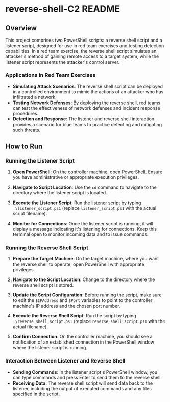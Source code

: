 # reverse-shell-C2 README
## Overview
This project comprises two PowerShell scripts: a reverse shell script and a listener script, designed for use in red team exercises and testing detection capabilities. In a red team exercise, the reverse shell script simulates an attacker's method of gaining remote access to a target system, while the listener script represents the attacker's control server. 

### Applications in Red Team Exercises
- **Simulating Attack Scenarios**: The reverse shell script can be deployed in a controlled environment to mimic the actions of an attacker who has infiltrated a network.
- **Testing Network Defenses**: By deploying the reverse shell, red teams can test the effectiveness of network defenses and incident response procedures.
- **Detection and Response**: The listener and reverse shell interaction provides a scenario for blue teams to practice detecting and mitigating such threats.

## How to Run

### Running the Listener Script

1. **Open PowerShell**: On the controller machine, open PowerShell. Ensure you have administrative or appropriate execution privileges.

2. **Navigate to Script Location**: Use the `cd` command to navigate to the directory where the listener script is located.

3. **Execute the Listener Script**: Run the listener script by typing `.\listener_script.ps1` (replace `listener_script.ps1` with the actual script filename).

4. **Monitor for Connections**: Once the listener script is running, it will display a message indicating it's listening for connections. Keep this terminal open to monitor incoming data and to issue commands.

### Running the Reverse Shell Script

1. **Prepare the Target Machine**: On the target machine, where you want the reverse shell to operate, open PowerShell with appropriate privileges.

2. **Navigate to the Script Location**: Change to the directory where the reverse shell script is stored.

3. **Update the Script Configuration**: Before running the script, make sure to edit the `$IPAddress` and `$Port` variables to point to the controller machine's IP address and the chosen port number.

4. **Execute the Reverse Shell Script**: Run the script by typing `.\reverse_shell_script.ps1` (replace `reverse_shell_script.ps1` with the actual filename).

5. **Confirm Connection**: On the controller machine, you should see a notification of an established connection in the PowerShell window where the listener script is running.

### Interaction Between Listener and Reverse Shell

- **Sending Commands**: In the listener script's PowerShell window, you can type commands and press Enter to send them to the reverse shell.
- **Receiving Data**: The reverse shell script will send data back to the listener, including the output of executed commands and any files specified in the script.
